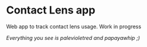 # Contact Lens app
Web app to track contact lens usage. Work in progress

*Everything you see is palevioletred and papayawhip ;)*
